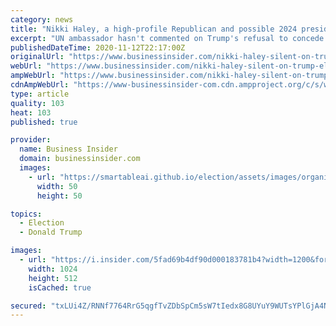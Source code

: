 ```yaml
---
category: news
title: "Nikki Haley, a high-profile Republican and possible 2024 presidential hopeful, has remained silent about Trump's unfounded election fraud claims"
excerpt: "UN ambassador hasn't commented on Trump's refusal to concede the election, sticking instead to tweets about GOP victories down ballot."
publishedDateTime: 2020-11-12T22:17:00Z
originalUrl: "https://www.businessinsider.com/nikki-haley-silent-on-trump-election-fraud-claims-2020-11"
webUrl: "https://www.businessinsider.com/nikki-haley-silent-on-trump-election-fraud-claims-2020-11"
ampWebUrl: "https://www.businessinsider.com/nikki-haley-silent-on-trump-election-fraud-claims-2020-11?amp"
cdnAmpWebUrl: "https://www-businessinsider-com.cdn.ampproject.org/c/s/www.businessinsider.com/nikki-haley-silent-on-trump-election-fraud-claims-2020-11?amp"
type: article
quality: 103
heat: 103
published: true

provider:
  name: Business Insider
  domain: businessinsider.com
  images:
    - url: "https://smartableai.github.io/election/assets/images/organizations/businessinsider.com-50x50.jpg"
      width: 50
      height: 50

topics:
  - Election
  - Donald Trump

images:
  - url: "https://i.insider.com/5fad69b4df90d000183781b4?width=1200&format=jpeg"
    width: 1024
    height: 512
    isCached: true

secured: "txLUi4Z/RNNf7764RrG5qgfTvZDbSpCm5sW7tIedx8G8UYuY9WUTsYPlGjA4N8/gZ4H+UnIlRrrVamzx9xpJ7dPFtMMvjMwQuumjLRsWaS7O7DjYs6P9g85xsCIMLwhA8IIe7B2cd0OeZqovvHbtioIznQwAuUEvXLRBRrqtELrv1KEy6K/azaIkht2MRUGJ28n4GjjdGSnvNFVELGsJXrkMr6MEaiq2vsN7H0h4xDa8AYrshH8e1vHSJE62f5xZ2Y1TVh0li1c/Q13f/kvgWqt6sPHvUrtBJPOvPSie+NtVcagJtsov+WwEQ4SRLmXSNMD4DUrlbMY6kM5JAaYRNKGZVoqaPNT21yoy2bEYOAQ=;owIF9m9FQjuxUfffyryEAg=="
---
```


